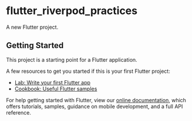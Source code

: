 # flutter_riverpod_practices

A new Flutter project.
[](https://itnext.io/undo-redo-mechanism-with-riverpod-in-flutter-6fc15ef87b1a)
[](https://github.com/iisprey/history_mixin_example)

## Getting Started

This project is a starting point for a Flutter application.

A few resources to get you started if this is your first Flutter project:

- [Lab: Write your first Flutter app](https://flutter.dev/docs/get-started/codelab)
- [Cookbook: Useful Flutter samples](https://flutter.dev/docs/cookbook)

For help getting started with Flutter, view our
[online documentation](https://flutter.dev/docs), which offers tutorials,
samples, guidance on mobile development, and a full API reference.

